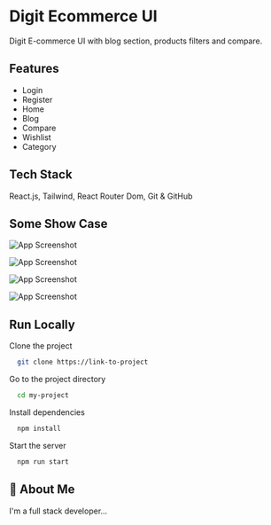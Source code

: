
# Digit Ecommerce UI

Digit E-commerce UI with blog section, products filters and compare.


## Features

- Login
- Register
- Home
- Blog 
- Compare
- Wishlist
- Category


## Tech Stack

React.js, Tailwind, React Router Dom, Git & GitHub 


## Some Show Case

![App Screenshot](https://res.cloudinary.com/dbqyaigcg/image/upload/v1703828010/Screenshot_2023-12-29_at_12.01.27_cihi5y.png)

![App Screenshot](https://res.cloudinary.com/dbqyaigcg/image/upload/v1703828009/Screenshot_2023-12-29_at_12.01.47_djaefx.png)

![App Screenshot](https://res.cloudinary.com/dbqyaigcg/image/upload/v1703828009/Screenshot_2023-12-29_at_12.02.32_c1tnpv.png)

![App Screenshot](https://res.cloudinary.com/dbqyaigcg/image/upload/v1703813943/Screenshot_2023-12-29_at_08.06.50_q5bwwf.png)


## Run Locally

Clone the project

```bash
  git clone https://link-to-project
```

Go to the project directory

```bash
  cd my-project
```

Install dependencies

```bash
  npm install
```

Start the server

```bash
  npm run start
```


## 🚀 About Me
I'm a full stack developer...

